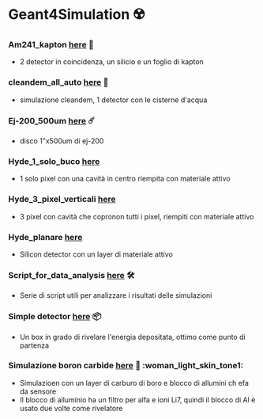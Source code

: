 # Geant4Simulation :radioactive:

### Am241_kapton [here](Am241_kapton) :hyacinth:
  - 2 detector in coincidenza, un silicio e un foglio di kapton

### cleandem_all_auto [here](cleandem_all_auto) :robot:
  - simulazione cleandem, 1 detector con le cisterne d'acqua

### Ej-200_500um [here](Ej-200_500um) :comet:
  - disco 1"x500um di ej-200

### Hyde_1_solo_buco [here](Hyde_1_solo_buco)
  - 1 solo pixel con una cavità in centro riempita con materiale attivo

### Hyde_3_pixel_verticali [here](Hyde_3_pixel_verticali) 
  -  3 pixel con cavità che copronon tutti i pixel, riempiti con materiale attivo

### Hyde_planare [here](Hyde_planare)
  - Silicon detector con un layer di materiale attivo

### Script_for_data_analysis [here](Script_for_data_analysis) :hammer_and_wrench:
  - Serie di script utili per analizzare i risultati delle simulazioni

### Simple detector [here](simple_detector) :package:
  - Un box in grado di rivelare l'energia depositata, ottimo come punto di partenza
  
### Simulazione boron carbide [here](Sim_Boro_carbide) :parrot: :woman_light_skin_tone1:
  - Simulazioen con un layer di carburo di boro e blocco di allumini ch efa da sensore
  - Il blocco di alluminio ha un filtro per alfa e ioni Li7, quindi il blocco di Al è usato due volte come rivelatore

